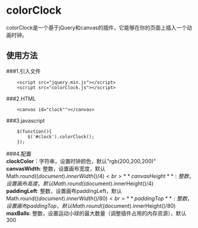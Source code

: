 # colorClock
colorClock是一个基于jQuery和canvas的插件，它能够在你的页面上插入一个动画时钟。
## 使用方法
###1.引入文件
```
    <script src="jquery.min.js"></script>
    <script src="colorClock.js"></script> 
```
###2.HTML
```
    <canvas id="clock""></canvas>
```
###3.javascript
```
    $(function(){
	    $('#clock').colorClock();
	});
```
###4.配置<br>
**clockColor**：字符串，设置时钟颜色，默认"rgb(200,200,200)"<br>
**canvasWidth**: 整数，设置画布宽度，默认Math.round($(document).innerWidth()/4)<br>
**canvasHeight**: 整数，设置画布高度，默认Math.round($(document).innerHeight()/4)<br>
**paddingLeft**: 整数，设置画布paddingLeft，默认Math.round($(document).innerWidth()/80)<br>
**paddingTop**: 整数，设置画布paddingTop，默认Math.round($(document).innerHeight()/80)<br>
**maxBalls**: 整数，设置运动小球的最大数量（调整插件占用的内存资源），默认300
